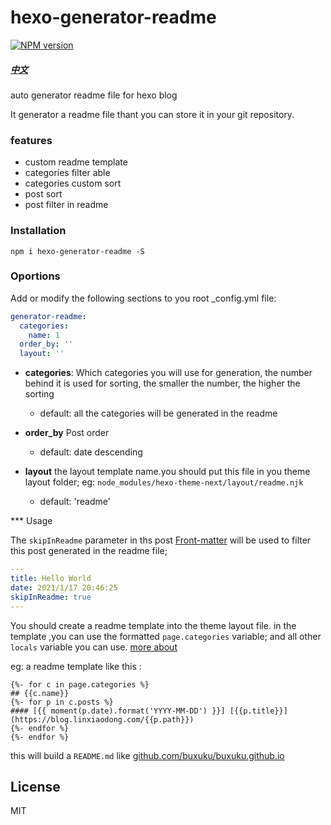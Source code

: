 # hexo-generator-readme
[![NPM version](https://badge.fury.io/js/hexo-generator-readme.svg)](https://www.npmjs.com/package/hexo-generator-readme)

##### [中文](./README_CN.md)

auto generator readme file for hexo blog

It generator a readme file thant you can store it in your git repository.

### features

* custom readme template
* categories filter able
* categories custom sort
* post sort
* post filter in readme

### Installation

```shell
npm i hexo-generator-readme -S
```

### Oportions

Add or modify the following sections to you root _config.yml file:

```yaml
generator-readme:
  categories:
    name: 1
  order_by: ''
  layout: ''
```

* **categories**: Which categories you will use for generation, the number behind it is used for sorting, the smaller the number, the higher the sorting
    * default: all the categories will be generated in the readme
    
* **order_by** Post order
    * default: date descending
    
* **layout** the layout template name.you should put this file in you theme layout folder; eg: `node_modules/hexo-theme-next/layout/readme.njk`
    * default: 'readme'
    
*** Usage

The `skipInReadme` parameter in ths post [Front-matter](https://hexo.io/docs/front-matter) will be used to filter this post generated in the readme file;

```yaml
---
title: Hello World
date: 2021/1/17 20:46:25
skipInReadme: true
---
```

You should create a readme template into the theme layout file. in the template ,you can use the formatted `page.categories` variable; and all other `locals` variable you can use.
[more about](https://hexo.io/api/locals)

eg: a readme template like this :

```template
{%- for c in page.categories %}
## {{c.name}}
{%- for p in c.posts %}
#### [{{ moment(p.date).format('YYYY-MM-DD') }}] [{{p.title}}](https://blog.linxiaodong.com/{{p.path}})
{%- endfor %}
{%- endfor %}
```

this will build a `README.md` like [github.com/buxuku/buxuku.github.io](https://github.com/buxuku/buxuku.github.io)

## License

MIT